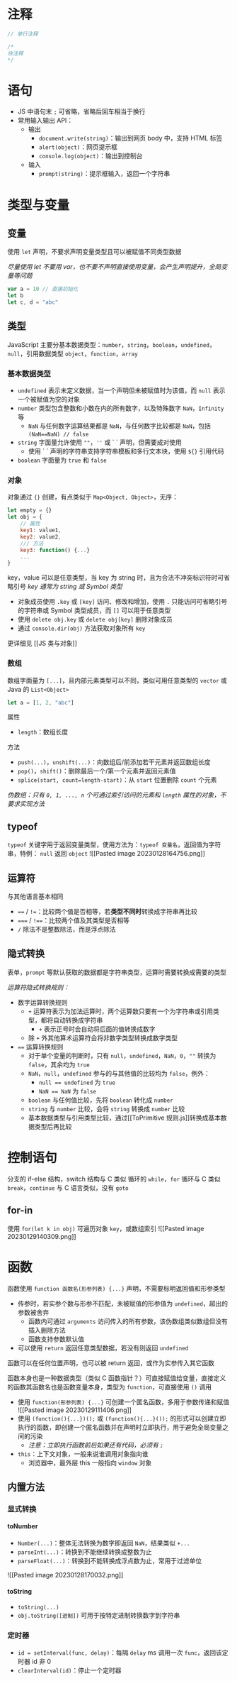 # 注释

```javascript
// 单行注释

/*
块注释
*/
```

# 语句
 
- JS 中语句末 `;` 可省略，省略后回车相当于换行
- 常用输入输出 API：
	- 输出
		- `document.write(string)`：输出到网页 body 中，支持 HTML 标签
		- `alert(object)`：网页提示框
		- `console.log(object)`：输出到控制台
	- 输入
		- `prompt(string)`：提示框输入，返回一个字符串

# 类型与变量

## 变量

使用 `let` 声明，不要求声明变量类型且可以被赋值不同类型数据

*尽量使用 let 不要用 var，也不要不声明直接使用变量，会产生声明提升，全局变量等问题*

```javascript
var a = 10 // 直接初始化
let b
let c, d = "abc"
```

## 类型

JavaScript 主要分基本数据类型：`number`，`string`，`boolean`，`undefined`，`null`，引用数据类型 `object`，`function`，`array`

### 基本数据类型

- `undefined` 表示未定义数据，当一个声明但未被赋值时为该值，而 `null` 表示一个被赋值为空的对象
- `number` 类型包含整数和小数在内的所有数字，以及特殊数字 `NaN`，`Infinity` 等
	- `NaN` 与任何数字运算结果都是 `NaN`，与任何数字比较都是 `NaN`，包括 `(NaN==NaN) // false`
- `string` 字面量允许使用 `""`，`''` 或 \` \` 声明，但需要成对使用
	- 使用 \` \` 声明的字符串支持字符串模板和多行文本块，使用 `${}` 引用代码
- `boolean` 字面量为 `true` 和 `false`

### 对象

对象通过 `{}` 创建，有点类似于 `Map<Object, Object>`，无序：

```javascript
let empty = {}
let obj = {
    // 属性
    key1: value1,
    key2: value2,
    /// 方法
    key3: function() {...}
    ...
}
```

key，value 可以是任意类型，当 key 为 string 时，且为合法不冲突标识符时可省略引号
*key 通常为 string 或 Symbol 类型*

- 对象成员使用 `.key` 或 `[key]` 访问、修改和增加，使用 `.` 只能访问可省略引号的字符串或 Symbol 类型成员，而 `[]` 可以用于任意类型
- 使用 `delete obj.key` 或 `delete obj[key]` 删除对象成员
- 通过 `console.dir(obj)` 方法获取对象所有 `key`

更详细见 [[JS 类与对象]]

### 数组

数组字面量为 `[...]`，且内部元素类型可以不同，类似可用任意类型的 `vector` 或 Java 的 `List<Object>`

```javascript
let a = [1, 2, "abc"]
```

属性
- `length`：数组长度

方法
- `push(...)`，`unshift(...)`：向数组后/前添加若干元素并返回数组长度
- `pop()`，`shift()`：删除最后一个/第一个元素并返回元素值
- `splice(start, count=length-start)`：从 `start` 位置删除 `count` 个元素

*伪数组：只有 `0, 1, ..., n` 个可通过索引访问的元素和 `length` 属性的对象，不要求实现方法*

## typeof

`typeof` 关键字用于返回变量类型，使用方法为：`typeof 变量名`，返回值为字符串，特例： `null` 返回 `object`
![[Pasted image 20230128164756.png]]

## 运算符

与其他语言基本相同
- `==` / `!=`：比较两个值是否相等，若**类型不同时**转换成字符串再比较
- `===` / `!==`：比较两个值及其类型是否相等
- `/` 除法不是整数除法，而是浮点除法

## 隐式转换

表单，`prompt` 等默认获取的数据都是字符串类型，运算时需要转换成需要的类型

*运算符隐式转换规则：*
- 数字运算转换规则
	- `+` 运算符表示为加法运算时，两个运算数只要有一个为字符串或引用类型，都将自动转换成字符串
		- `+` 表示正号时会自动将后面的值转换成数字
	- 除 `+` 外其他算术运算符会将非数字类型转换成数字类型
- `==` 运算转换规则
	- 对于单个变量的判断时，只有 `null`，`undefined`，`NaN`，`0`，`""` 转换为 `false`，其余均为 `true`
	- `NaN`，`null`，`undefined` 参与的与其他值的比较均为 `false`，例外：
		- `null == undefined` 为 `true`
		- `NaN == NaN` 为 `false`
	- `boolean` 与任何值比较，先将 `boolean` 转化成 `number`
	- `string` 与 `number` 比较，会将 `string` 转换成 `number` 比较
	- 基本数据类型与引用类型比较，通过[[ToPrimitive 规则.js]]转换成基本数据类型后再比较

# 控制语句

分支的 if-else 结构，switch 结构与 C 类似
循环的 `while`，`for` 循环与 C 类似
`break`，`continue` 与 C 语言类似，没有 `goto`

## for-in

使用 `for(let k in obj)` 可遍历对象 `key`，或数组索引
![[Pasted image 20230129140309.png]]

# 函数

函数使用 `function 函数名(形参列表) {...}` 声明，不需要标明返回值和形参类型
- 传参时，若实参个数与形参不匹配，未被赋值的形参值为 `undefined`，超出的参数被舍弃
	- 函数内可通过 `arguments` 访问传入的所有参数，该伪数组类似数组但没有插入删除方法
	- 函数支持参数默认值
- 可以使用 `return` 返回任意类型数据，若没有则返回 `undefined`

函数可以在任何位置声明，也可以被 return 返回，或作为实参传入其它函数

函数本身也是一种数据类型（类似 C 函数指针？）可直接赋值给变量，直接定义的函数其函数名也是函数变量本身，类型为 `function`，可直接使用 `()` 调用

- 使用 `function(形参列表) {...}` 可创建一个匿名函数，多用于参数传递和赋值
![[Pasted image 20230129111406.png]]
- 使用 `(function(){...})();` 或 `(function(){...}());` 的形式可以创建立即执行的函数，即创建一个匿名函数并在声明时立即执行，用于避免全局变量之间的污染
	- *注意：立即执行函数前后如果还有代码，必须有 `;`*
- `this`：上下文对象，一般来说谁调用对象指向谁
	- 浏览器中，最外层 this 一般指向 `window` 对象

## 内置方法

### 显式转换

#### toNumber
- `Number(...)`：整体无法转换为数字即返回 `NaN`，结果类似 `+...`
- `parseInt(...)`：转换到不能继续转换成整数为止
- `parseFloat(...)`：转换到不能转换成浮点数为止，常用于过滤单位

![[Pasted image 20230128170032.png]]

#### toString
- `toString(...)`
- `obj.toString([进制])` 可用于按特定进制转换数字到字符串

### 定时器

- `id = setInterval(func, delay)`：每隔 `delay` ms 调用一次 `func`，返回该定时器 id 非 0
- `clearInterval(id)`：停止一个定时器


